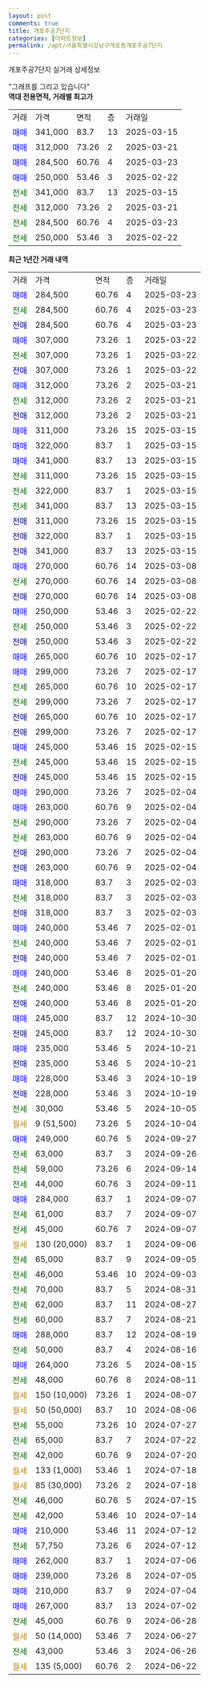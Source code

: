 ```yaml
---
layout: post
comments: true
title: 개포주공7단지
categories: [아파트정보]
permalink: /apt/서울특별시강남구개포동개포주공7단지
---
```


개포주공7단지 실거래 상세정보

<script type="text/javascript">
  google.charts.load('current', {'packages':['line', 'corechart']});
  google.charts.setOnLoadCallback(drawChart);

  function drawChart() {
    var data = new google.visualization.DataTable();
    data.addColumn('date', '거래일');
    data.addColumn('number', "매매");
    data.addColumn('number', "전세");
    data.addColumn('number', "전매");

    data.addRows([[new Date(Date.parse("2025-03-23")), 284500, null, null], [new Date(Date.parse("2025-03-23")), null, 284500, null], [new Date(Date.parse("2025-03-23")), null, null, 284500], [new Date(Date.parse("2025-03-22")), 307000, null, null], [new Date(Date.parse("2025-03-22")), null, 307000, null], [new Date(Date.parse("2025-03-22")), null, null, 307000], [new Date(Date.parse("2025-03-21")), 312000, null, null], [new Date(Date.parse("2025-03-21")), null, 312000, null], [new Date(Date.parse("2025-03-21")), null, null, 312000], [new Date(Date.parse("2025-03-15")), 311000, null, null], [new Date(Date.parse("2025-03-15")), 322000, null, null], [new Date(Date.parse("2025-03-15")), 341000, null, null], [new Date(Date.parse("2025-03-15")), null, 311000, null], [new Date(Date.parse("2025-03-15")), null, 322000, null], [new Date(Date.parse("2025-03-15")), null, 341000, null], [new Date(Date.parse("2025-03-15")), null, null, 311000], [new Date(Date.parse("2025-03-15")), null, null, 322000], [new Date(Date.parse("2025-03-15")), null, null, 341000], [new Date(Date.parse("2025-03-08")), 270000, null, null], [new Date(Date.parse("2025-03-08")), null, 270000, null], [new Date(Date.parse("2025-03-08")), null, null, 270000], [new Date(Date.parse("2025-02-22")), 250000, null, null], [new Date(Date.parse("2025-02-22")), null, 250000, null], [new Date(Date.parse("2025-02-22")), null, null, 250000], [new Date(Date.parse("2025-02-17")), 265000, null, null], [new Date(Date.parse("2025-02-17")), 299000, null, null], [new Date(Date.parse("2025-02-17")), null, 265000, null], [new Date(Date.parse("2025-02-17")), null, 299000, null], [new Date(Date.parse("2025-02-17")), null, null, 265000], [new Date(Date.parse("2025-02-17")), null, null, 299000], [new Date(Date.parse("2025-02-15")), 245000, null, null], [new Date(Date.parse("2025-02-15")), null, 245000, null], [new Date(Date.parse("2025-02-15")), null, null, 245000], [new Date(Date.parse("2025-02-04")), 290000, null, null], [new Date(Date.parse("2025-02-04")), 263000, null, null], [new Date(Date.parse("2025-02-04")), null, 290000, null], [new Date(Date.parse("2025-02-04")), null, 263000, null], [new Date(Date.parse("2025-02-04")), null, null, 290000], [new Date(Date.parse("2025-02-04")), null, null, 263000], [new Date(Date.parse("2025-02-03")), 318000, null, null], [new Date(Date.parse("2025-02-03")), null, 318000, null], [new Date(Date.parse("2025-02-03")), null, null, 318000], [new Date(Date.parse("2025-02-01")), 240000, null, null], [new Date(Date.parse("2025-02-01")), null, 240000, null], [new Date(Date.parse("2025-02-01")), null, null, 240000], [new Date(Date.parse("2025-01-20")), 240000, null, null], [new Date(Date.parse("2025-01-20")), null, 240000, null], [new Date(Date.parse("2025-01-20")), null, null, 240000], [new Date(Date.parse("2024-10-30")), 245000, null, null], [new Date(Date.parse("2024-10-30")), null, null, 245000], [new Date(Date.parse("2024-10-21")), 235000, null, null], [new Date(Date.parse("2024-10-21")), null, null, 235000], [new Date(Date.parse("2024-10-19")), 228000, null, null], [new Date(Date.parse("2024-10-19")), null, null, 228000], [new Date(Date.parse("2024-10-05")), null, 30000, null], [new Date(Date.parse("2024-10-04")), null, null, null], [new Date(Date.parse("2024-09-27")), 249000, null, null], [new Date(Date.parse("2024-09-26")), null, 63000, null], [new Date(Date.parse("2024-09-14")), null, 59000, null], [new Date(Date.parse("2024-09-11")), null, 44000, null], [new Date(Date.parse("2024-09-07")), 284000, null, null], [new Date(Date.parse("2024-09-07")), null, 61000, null], [new Date(Date.parse("2024-09-07")), null, 45000, null], [new Date(Date.parse("2024-09-06")), null, null, null], [new Date(Date.parse("2024-09-05")), null, 65000, null], [new Date(Date.parse("2024-09-03")), null, 46000, null], [new Date(Date.parse("2024-08-31")), null, 70000, null], [new Date(Date.parse("2024-08-27")), null, 62000, null], [new Date(Date.parse("2024-08-21")), null, 60000, null], [new Date(Date.parse("2024-08-19")), 288000, null, null], [new Date(Date.parse("2024-08-16")), null, 50000, null], [new Date(Date.parse("2024-08-15")), 264000, null, null], [new Date(Date.parse("2024-08-11")), null, 48000, null], [new Date(Date.parse("2024-08-07")), null, null, null], [new Date(Date.parse("2024-08-06")), null, null, null], [new Date(Date.parse("2024-07-27")), null, 55000, null], [new Date(Date.parse("2024-07-22")), null, 65000, null], [new Date(Date.parse("2024-07-20")), null, 42000, null], [new Date(Date.parse("2024-07-18")), null, null, null], [new Date(Date.parse("2024-07-18")), null, null, null], [new Date(Date.parse("2024-07-15")), null, 46000, null], [new Date(Date.parse("2024-07-14")), null, 42000, null], [new Date(Date.parse("2024-07-12")), 210000, null, null], [new Date(Date.parse("2024-07-12")), null, 57750, null], [new Date(Date.parse("2024-07-06")), 262000, null, null], [new Date(Date.parse("2024-07-05")), 239000, null, null], [new Date(Date.parse("2024-07-04")), 210000, null, null], [new Date(Date.parse("2024-07-02")), 267000, null, null], [new Date(Date.parse("2024-06-28")), null, 45000, null], [new Date(Date.parse("2024-06-27")), null, null, null], [new Date(Date.parse("2024-06-26")), null, 43000, null], [new Date(Date.parse("2024-06-22")), null, null, null]]);

    var options = {
      hAxis: {
        format: 'yyyy/MM/dd'
      },    
      lineWidth: 0,
      pointsVisible: true,    
      title: '최근 1년간 유형별 실거래가 분포',
      legend: { position: 'bottom' }
    };

    var formatter = new google.visualization.NumberFormat({pattern:'###,###'} );
    formatter.format(data, 1);
    formatter.format(data, 2);
    
    setTimeout(function() {
        var chart = new google.visualization.LineChart(document.getElementById('columnchart_material'));
        chart.draw(data, (options));
        document.getElementById('loading').style.display = 'none';
    }, 200);
  }
</script>


<div id="loading" style="z-index:20; display: block; margin-left: 0px">"그래프를 그리고 있습니다"</div>
<div id="columnchart_material" style="width: 95%; margin-left: 0px; display: block"></div>
<!-- contents start -->
<b>역대 전용면적, 거래별 최고가</b>
<table class="sortable">
    <tr>
      <td>거래</td>
      <td>가격</td>
      <td>면적</td>
      <td>층</td>
      <td>거래일</td>
    </tr>
        <tr>
          <td><a style="color: blue">매매</a></td>
          <td>341,000</td>
          <td>83.7</td>
          <td>13</td>
          <td>2025-03-15</td>
        </tr>            <tr>
          <td><a style="color: blue">매매</a></td>
          <td>312,000</td>
          <td>73.26</td>
          <td>2</td>
          <td>2025-03-21</td>
        </tr>            <tr>
          <td><a style="color: blue">매매</a></td>
          <td>284,500</td>
          <td>60.76</td>
          <td>4</td>
          <td>2025-03-23</td>
        </tr>            <tr>
          <td><a style="color: blue">매매</a></td>
          <td>250,000</td>
          <td>53.46</td>
          <td>3</td>
          <td>2025-02-22</td>
        </tr>        
        <tr>
              <td><a style="color: darkgreen">전세</a></td>
              <td>341,000</td>
              <td>83.7</td>
              <td>13</td>
              <td>2025-03-15</td>
            </tr>            <tr>
              <td><a style="color: darkgreen">전세</a></td>
              <td>312,000</td>
              <td>73.26</td>
              <td>2</td>
              <td>2025-03-21</td>
            </tr>            <tr>
              <td><a style="color: darkgreen">전세</a></td>
              <td>284,500</td>
              <td>60.76</td>
              <td>4</td>
              <td>2025-03-23</td>
            </tr>            <tr>
              <td><a style="color: darkgreen">전세</a></td>
              <td>250,000</td>
              <td>53.46</td>
              <td>3</td>
              <td>2025-02-22</td>
            </tr>        
    
</table>

<b>최근 1년간 거래 내역</b>

<table class="sortable">
    <tr>
      <td>거래</td>
      <td>가격</td>
      <td>면적</td>
      <td>층</td>
      <td>거래일</td>
    </tr>
    <tr>
      <td><a style="color: blue">매매</a></td>
      <td>284,500</td>
      <td>60.76</td>
      <td>4</td>
      <td>2025-03-23</td>
    </tr>          <tr>
      <td><a style="color: darkgreen">전세</a></td>
      <td>284,500</td>
      <td>60.76</td>
      <td>4</td>
      <td>2025-03-23</td>
    </tr>          <tr>
      <td><a style="color: darkblue">전매</a></td>
      <td>284,500</td>
      <td>60.76</td>
      <td>4</td>
      <td>2025-03-23</td>
    </tr>          <tr>
      <td><a style="color: blue">매매</a></td>
      <td>307,000</td>
      <td>73.26</td>
      <td>1</td>
      <td>2025-03-22</td>
    </tr>          <tr>
      <td><a style="color: darkgreen">전세</a></td>
      <td>307,000</td>
      <td>73.26</td>
      <td>1</td>
      <td>2025-03-22</td>
    </tr>          <tr>
      <td><a style="color: darkblue">전매</a></td>
      <td>307,000</td>
      <td>73.26</td>
      <td>1</td>
      <td>2025-03-22</td>
    </tr>          <tr>
      <td><a style="color: blue">매매</a></td>
      <td>312,000</td>
      <td>73.26</td>
      <td>2</td>
      <td>2025-03-21</td>
    </tr>          <tr>
      <td><a style="color: darkgreen">전세</a></td>
      <td>312,000</td>
      <td>73.26</td>
      <td>2</td>
      <td>2025-03-21</td>
    </tr>          <tr>
      <td><a style="color: darkblue">전매</a></td>
      <td>312,000</td>
      <td>73.26</td>
      <td>2</td>
      <td>2025-03-21</td>
    </tr>          <tr>
      <td><a style="color: blue">매매</a></td>
      <td>311,000</td>
      <td>73.26</td>
      <td>15</td>
      <td>2025-03-15</td>
    </tr>          <tr>
      <td><a style="color: blue">매매</a></td>
      <td>322,000</td>
      <td>83.7</td>
      <td>1</td>
      <td>2025-03-15</td>
    </tr>          <tr>
      <td><a style="color: blue">매매</a></td>
      <td>341,000</td>
      <td>83.7</td>
      <td>13</td>
      <td>2025-03-15</td>
    </tr>          <tr>
      <td><a style="color: darkgreen">전세</a></td>
      <td>311,000</td>
      <td>73.26</td>
      <td>15</td>
      <td>2025-03-15</td>
    </tr>          <tr>
      <td><a style="color: darkgreen">전세</a></td>
      <td>322,000</td>
      <td>83.7</td>
      <td>1</td>
      <td>2025-03-15</td>
    </tr>          <tr>
      <td><a style="color: darkgreen">전세</a></td>
      <td>341,000</td>
      <td>83.7</td>
      <td>13</td>
      <td>2025-03-15</td>
    </tr>          <tr>
      <td><a style="color: darkblue">전매</a></td>
      <td>311,000</td>
      <td>73.26</td>
      <td>15</td>
      <td>2025-03-15</td>
    </tr>          <tr>
      <td><a style="color: darkblue">전매</a></td>
      <td>322,000</td>
      <td>83.7</td>
      <td>1</td>
      <td>2025-03-15</td>
    </tr>          <tr>
      <td><a style="color: darkblue">전매</a></td>
      <td>341,000</td>
      <td>83.7</td>
      <td>13</td>
      <td>2025-03-15</td>
    </tr>          <tr>
      <td><a style="color: blue">매매</a></td>
      <td>270,000</td>
      <td>60.76</td>
      <td>14</td>
      <td>2025-03-08</td>
    </tr>          <tr>
      <td><a style="color: darkgreen">전세</a></td>
      <td>270,000</td>
      <td>60.76</td>
      <td>14</td>
      <td>2025-03-08</td>
    </tr>          <tr>
      <td><a style="color: darkblue">전매</a></td>
      <td>270,000</td>
      <td>60.76</td>
      <td>14</td>
      <td>2025-03-08</td>
    </tr>          <tr>
      <td><a style="color: blue">매매</a></td>
      <td>250,000</td>
      <td>53.46</td>
      <td>3</td>
      <td>2025-02-22</td>
    </tr>          <tr>
      <td><a style="color: darkgreen">전세</a></td>
      <td>250,000</td>
      <td>53.46</td>
      <td>3</td>
      <td>2025-02-22</td>
    </tr>          <tr>
      <td><a style="color: darkblue">전매</a></td>
      <td>250,000</td>
      <td>53.46</td>
      <td>3</td>
      <td>2025-02-22</td>
    </tr>          <tr>
      <td><a style="color: blue">매매</a></td>
      <td>265,000</td>
      <td>60.76</td>
      <td>10</td>
      <td>2025-02-17</td>
    </tr>          <tr>
      <td><a style="color: blue">매매</a></td>
      <td>299,000</td>
      <td>73.26</td>
      <td>7</td>
      <td>2025-02-17</td>
    </tr>          <tr>
      <td><a style="color: darkgreen">전세</a></td>
      <td>265,000</td>
      <td>60.76</td>
      <td>10</td>
      <td>2025-02-17</td>
    </tr>          <tr>
      <td><a style="color: darkgreen">전세</a></td>
      <td>299,000</td>
      <td>73.26</td>
      <td>7</td>
      <td>2025-02-17</td>
    </tr>          <tr>
      <td><a style="color: darkblue">전매</a></td>
      <td>265,000</td>
      <td>60.76</td>
      <td>10</td>
      <td>2025-02-17</td>
    </tr>          <tr>
      <td><a style="color: darkblue">전매</a></td>
      <td>299,000</td>
      <td>73.26</td>
      <td>7</td>
      <td>2025-02-17</td>
    </tr>          <tr>
      <td><a style="color: blue">매매</a></td>
      <td>245,000</td>
      <td>53.46</td>
      <td>15</td>
      <td>2025-02-15</td>
    </tr>          <tr>
      <td><a style="color: darkgreen">전세</a></td>
      <td>245,000</td>
      <td>53.46</td>
      <td>15</td>
      <td>2025-02-15</td>
    </tr>          <tr>
      <td><a style="color: darkblue">전매</a></td>
      <td>245,000</td>
      <td>53.46</td>
      <td>15</td>
      <td>2025-02-15</td>
    </tr>          <tr>
      <td><a style="color: blue">매매</a></td>
      <td>290,000</td>
      <td>73.26</td>
      <td>7</td>
      <td>2025-02-04</td>
    </tr>          <tr>
      <td><a style="color: blue">매매</a></td>
      <td>263,000</td>
      <td>60.76</td>
      <td>9</td>
      <td>2025-02-04</td>
    </tr>          <tr>
      <td><a style="color: darkgreen">전세</a></td>
      <td>290,000</td>
      <td>73.26</td>
      <td>7</td>
      <td>2025-02-04</td>
    </tr>          <tr>
      <td><a style="color: darkgreen">전세</a></td>
      <td>263,000</td>
      <td>60.76</td>
      <td>9</td>
      <td>2025-02-04</td>
    </tr>          <tr>
      <td><a style="color: darkblue">전매</a></td>
      <td>290,000</td>
      <td>73.26</td>
      <td>7</td>
      <td>2025-02-04</td>
    </tr>          <tr>
      <td><a style="color: darkblue">전매</a></td>
      <td>263,000</td>
      <td>60.76</td>
      <td>9</td>
      <td>2025-02-04</td>
    </tr>          <tr>
      <td><a style="color: blue">매매</a></td>
      <td>318,000</td>
      <td>83.7</td>
      <td>3</td>
      <td>2025-02-03</td>
    </tr>          <tr>
      <td><a style="color: darkgreen">전세</a></td>
      <td>318,000</td>
      <td>83.7</td>
      <td>3</td>
      <td>2025-02-03</td>
    </tr>          <tr>
      <td><a style="color: darkblue">전매</a></td>
      <td>318,000</td>
      <td>83.7</td>
      <td>3</td>
      <td>2025-02-03</td>
    </tr>          <tr>
      <td><a style="color: blue">매매</a></td>
      <td>240,000</td>
      <td>53.46</td>
      <td>7</td>
      <td>2025-02-01</td>
    </tr>          <tr>
      <td><a style="color: darkgreen">전세</a></td>
      <td>240,000</td>
      <td>53.46</td>
      <td>7</td>
      <td>2025-02-01</td>
    </tr>          <tr>
      <td><a style="color: darkblue">전매</a></td>
      <td>240,000</td>
      <td>53.46</td>
      <td>7</td>
      <td>2025-02-01</td>
    </tr>          <tr>
      <td><a style="color: blue">매매</a></td>
      <td>240,000</td>
      <td>53.46</td>
      <td>8</td>
      <td>2025-01-20</td>
    </tr>          <tr>
      <td><a style="color: darkgreen">전세</a></td>
      <td>240,000</td>
      <td>53.46</td>
      <td>8</td>
      <td>2025-01-20</td>
    </tr>          <tr>
      <td><a style="color: darkblue">전매</a></td>
      <td>240,000</td>
      <td>53.46</td>
      <td>8</td>
      <td>2025-01-20</td>
    </tr>          <tr>
      <td><a style="color: blue">매매</a></td>
      <td>245,000</td>
      <td>83.7</td>
      <td>12</td>
      <td>2024-10-30</td>
    </tr>          <tr>
      <td><a style="color: darkblue">전매</a></td>
      <td>245,000</td>
      <td>83.7</td>
      <td>12</td>
      <td>2024-10-30</td>
    </tr>          <tr>
      <td><a style="color: blue">매매</a></td>
      <td>235,000</td>
      <td>53.46</td>
      <td>5</td>
      <td>2024-10-21</td>
    </tr>          <tr>
      <td><a style="color: darkblue">전매</a></td>
      <td>235,000</td>
      <td>53.46</td>
      <td>5</td>
      <td>2024-10-21</td>
    </tr>          <tr>
      <td><a style="color: blue">매매</a></td>
      <td>228,000</td>
      <td>53.46</td>
      <td>3</td>
      <td>2024-10-19</td>
    </tr>          <tr>
      <td><a style="color: darkblue">전매</a></td>
      <td>228,000</td>
      <td>53.46</td>
      <td>3</td>
      <td>2024-10-19</td>
    </tr>          <tr>
      <td><a style="color: darkgreen">전세</a></td>
      <td>30,000</td>
      <td>53.46</td>
      <td>5</td>
      <td>2024-10-05</td>
    </tr>          <tr>
      <td><a style="color: darkgoldenrod">월세</a></td>
      <td>9 (51,500)</td>
      <td>73.26</td>
      <td>5</td>
      <td>2024-10-04</td>
    </tr>          <tr>
      <td><a style="color: blue">매매</a></td>
      <td>249,000</td>
      <td>60.76</td>
      <td>5</td>
      <td>2024-09-27</td>
    </tr>          <tr>
      <td><a style="color: darkgreen">전세</a></td>
      <td>63,000</td>
      <td>83.7</td>
      <td>3</td>
      <td>2024-09-26</td>
    </tr>          <tr>
      <td><a style="color: darkgreen">전세</a></td>
      <td>59,000</td>
      <td>73.26</td>
      <td>6</td>
      <td>2024-09-14</td>
    </tr>          <tr>
      <td><a style="color: darkgreen">전세</a></td>
      <td>44,000</td>
      <td>60.76</td>
      <td>3</td>
      <td>2024-09-11</td>
    </tr>          <tr>
      <td><a style="color: blue">매매</a></td>
      <td>284,000</td>
      <td>83.7</td>
      <td>1</td>
      <td>2024-09-07</td>
    </tr>          <tr>
      <td><a style="color: darkgreen">전세</a></td>
      <td>61,000</td>
      <td>83.7</td>
      <td>7</td>
      <td>2024-09-07</td>
    </tr>          <tr>
      <td><a style="color: darkgreen">전세</a></td>
      <td>45,000</td>
      <td>60.76</td>
      <td>7</td>
      <td>2024-09-07</td>
    </tr>          <tr>
      <td><a style="color: darkgoldenrod">월세</a></td>
      <td>130 (20,000)</td>
      <td>83.7</td>
      <td>1</td>
      <td>2024-09-06</td>
    </tr>          <tr>
      <td><a style="color: darkgreen">전세</a></td>
      <td>65,000</td>
      <td>83.7</td>
      <td>9</td>
      <td>2024-09-05</td>
    </tr>          <tr>
      <td><a style="color: darkgreen">전세</a></td>
      <td>46,000</td>
      <td>53.46</td>
      <td>10</td>
      <td>2024-09-03</td>
    </tr>          <tr>
      <td><a style="color: darkgreen">전세</a></td>
      <td>70,000</td>
      <td>83.7</td>
      <td>5</td>
      <td>2024-08-31</td>
    </tr>          <tr>
      <td><a style="color: darkgreen">전세</a></td>
      <td>62,000</td>
      <td>83.7</td>
      <td>11</td>
      <td>2024-08-27</td>
    </tr>          <tr>
      <td><a style="color: darkgreen">전세</a></td>
      <td>60,000</td>
      <td>83.7</td>
      <td>7</td>
      <td>2024-08-21</td>
    </tr>          <tr>
      <td><a style="color: blue">매매</a></td>
      <td>288,000</td>
      <td>83.7</td>
      <td>12</td>
      <td>2024-08-19</td>
    </tr>          <tr>
      <td><a style="color: darkgreen">전세</a></td>
      <td>50,000</td>
      <td>83.7</td>
      <td>4</td>
      <td>2024-08-16</td>
    </tr>          <tr>
      <td><a style="color: blue">매매</a></td>
      <td>264,000</td>
      <td>73.26</td>
      <td>5</td>
      <td>2024-08-15</td>
    </tr>          <tr>
      <td><a style="color: darkgreen">전세</a></td>
      <td>48,000</td>
      <td>60.76</td>
      <td>8</td>
      <td>2024-08-11</td>
    </tr>          <tr>
      <td><a style="color: darkgoldenrod">월세</a></td>
      <td>150 (10,000)</td>
      <td>73.26</td>
      <td>1</td>
      <td>2024-08-07</td>
    </tr>          <tr>
      <td><a style="color: darkgoldenrod">월세</a></td>
      <td>50 (50,000)</td>
      <td>83.7</td>
      <td>10</td>
      <td>2024-08-06</td>
    </tr>          <tr>
      <td><a style="color: darkgreen">전세</a></td>
      <td>55,000</td>
      <td>73.26</td>
      <td>10</td>
      <td>2024-07-27</td>
    </tr>          <tr>
      <td><a style="color: darkgreen">전세</a></td>
      <td>65,000</td>
      <td>83.7</td>
      <td>7</td>
      <td>2024-07-22</td>
    </tr>          <tr>
      <td><a style="color: darkgreen">전세</a></td>
      <td>42,000</td>
      <td>60.76</td>
      <td>9</td>
      <td>2024-07-20</td>
    </tr>          <tr>
      <td><a style="color: darkgoldenrod">월세</a></td>
      <td>133 (1,000)</td>
      <td>53.46</td>
      <td>1</td>
      <td>2024-07-18</td>
    </tr>          <tr>
      <td><a style="color: darkgoldenrod">월세</a></td>
      <td>85 (30,000)</td>
      <td>73.26</td>
      <td>2</td>
      <td>2024-07-18</td>
    </tr>          <tr>
      <td><a style="color: darkgreen">전세</a></td>
      <td>46,000</td>
      <td>60.76</td>
      <td>5</td>
      <td>2024-07-15</td>
    </tr>          <tr>
      <td><a style="color: darkgreen">전세</a></td>
      <td>42,000</td>
      <td>53.46</td>
      <td>10</td>
      <td>2024-07-14</td>
    </tr>          <tr>
      <td><a style="color: blue">매매</a></td>
      <td>210,000</td>
      <td>53.46</td>
      <td>11</td>
      <td>2024-07-12</td>
    </tr>          <tr>
      <td><a style="color: darkgreen">전세</a></td>
      <td>57,750</td>
      <td>73.26</td>
      <td>6</td>
      <td>2024-07-12</td>
    </tr>          <tr>
      <td><a style="color: blue">매매</a></td>
      <td>262,000</td>
      <td>83.7</td>
      <td>1</td>
      <td>2024-07-06</td>
    </tr>          <tr>
      <td><a style="color: blue">매매</a></td>
      <td>239,000</td>
      <td>73.26</td>
      <td>8</td>
      <td>2024-07-05</td>
    </tr>          <tr>
      <td><a style="color: blue">매매</a></td>
      <td>210,000</td>
      <td>83.7</td>
      <td>9</td>
      <td>2024-07-04</td>
    </tr>          <tr>
      <td><a style="color: blue">매매</a></td>
      <td>267,000</td>
      <td>83.7</td>
      <td>13</td>
      <td>2024-07-02</td>
    </tr>          <tr>
      <td><a style="color: darkgreen">전세</a></td>
      <td>45,000</td>
      <td>60.76</td>
      <td>9</td>
      <td>2024-06-28</td>
    </tr>          <tr>
      <td><a style="color: darkgoldenrod">월세</a></td>
      <td>50 (14,000)</td>
      <td>53.46</td>
      <td>7</td>
      <td>2024-06-27</td>
    </tr>          <tr>
      <td><a style="color: darkgreen">전세</a></td>
      <td>43,000</td>
      <td>53.46</td>
      <td>3</td>
      <td>2024-06-26</td>
    </tr>          <tr>
      <td><a style="color: darkgoldenrod">월세</a></td>
      <td>135 (5,000)</td>
      <td>60.76</td>
      <td>2</td>
      <td>2024-06-22</td>
    </tr>      </table>
<!-- contents end -->    


